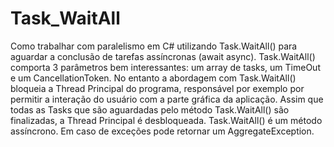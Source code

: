 # Task_WaitAll
Como trabalhar com paralelismo em C# utilizando Task.WaitAll() para aguardar a conclusão de tarefas assíncronas (await async). Task.WaitAll() comporta 3 parâmetros bem interessantes: um array de tasks, um TimeOut e um CancellationToken. No entanto a abordagem com Task.WaitAll() bloqueia a Thread Principal do programa, responsável por exemplo por permitir a interação do usuário com a parte gráfica da aplicação. Assim que todas as Tasks que são aguardadas pelo método Task.WaitAll() são finalizadas, a Thread Principal é desbloqueada. Task.WaitAll() é um método assíncrono. Em caso de exceções pode retornar um AggregateException.
